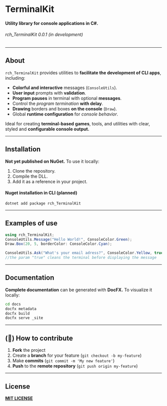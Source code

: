 # TerminalKit
#### Utility library for console applications in C#.
###### rch_TerminalKit 0.0.1 (in development)
---
## About
`rch_TerminalKit` provides utilities to **facilitate the development of CLI apps**, including:

- **Colorful and interactive** messages (`ConsoleUtils`).
- **User input** prompts with **validation**.
- **Program pauses** in terminal with optional **messages**.
- Control the *program termination* **with delay**.
- **Drawing** borders and boxes **on the console** (`Draw`).
- Global **runtime configuration** for *console behavior*.

Ideal for creating **terminal-based** **games**, tools, and utilities with clear, styled and **configurable console output.**

----
## Installation
**Not yet published on NuGet.** To use it locally:
1. Clone the repository.
2. Compile the DLL.
3. Add it as a reference in your project.

#### Nuget installation in CLI (planned)
`dotnet add package rch_TerminalKit`

---
## Examples of use
```csharp
using rch_TerminalKit;
ConsoleUtils.Message("Hello World!", ConsoleColor.Green);
Draw.Box(20, 5, borderColor: ConsoleColor.Cyan);
```
```csharp
ConsoleUtils.Ask("What's your email adress?", ConsoleColor.Yellow, true);
//the param "true" cleans the terminal before displaying the message
```
---
## Documentation
**Complete documentation** can be generated with **DocFX.**
To visualize it locally:
```bash
cd docs
docfx metadata
docfx build
docfx serve _site
```
---
## (🤝) How to contribute
1. **Fork** the project
2. Create a **branch** for your feature (`git checkout -b my-feature`)
3. Make **commits** (`git commit -m 'My new feature'`)
4. **Push** to the **remote repository** (`git push origin my-feature`)

---
## License
[**MIT LICENSE**](/LICENSE)
